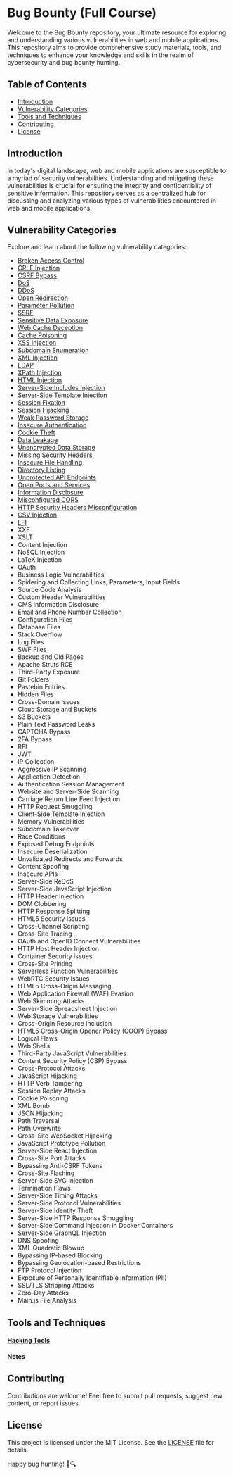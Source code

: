 # Bug Bounty (Full Course)

Welcome to the Bug Bounty repository, your ultimate resource for exploring and understanding various vulnerabilities in web and mobile applications. This repository aims to provide comprehensive study materials, tools, and techniques to enhance your knowledge and skills in the realm of cybersecurity and bug bounty hunting.

## Table of Contents

- [Introduction](#introduction)
- [Vulnerability Categories](#vulnerability-categories)
- [Tools and Techniques](#tools-and-techniques)
- [Contributing](#contributing)
- [License](#license)

## Introduction

In today's digital landscape, web and mobile applications are susceptible to a myriad of security vulnerabilities. Understanding and mitigating these vulnerabilities is crucial for ensuring the integrity and confidentiality of sensitive information. This repository serves as a centralized hub for discussing and analyzing various types of vulnerabilities encountered in web and mobile applications.

## Vulnerability Categories

Explore and learn about the following vulnerability categories:

- [Broken Access Control](https://github.com/saidehossain/Bug_Bounty/blob/main/Lessons/Broken_Access_Control.md)
- [CRLF Injection](https://github.com/saidehossain/Bug_Bounty/blob/main/Lessons/CRLF_Injection.md)
- [CSRF Bypass](https://github.com/saidehossain/Bug_Bounty/blob/main/Lessons/CSRF%20Bypass.md)
- [DoS](https://github.com/saidehossain/Bug_Bounty/blob/main/Lessons/DoS.md)
- [DDoS](https://github.com/saidehossain/Bug_Bounty/blob/main/Lessons/DDoS.md)
- [Open Redirection](https://github.com/saidehossain/Bug_Bounty/blob/main/Lessons/Open%20Redirection.md)
- [Parameter Pollution](https://github.com/saidehossain/Bug_Bounty/blob/main/Lessons/Parameter%20Pollution.md)
- [SSRF](https://github.com/saidehossain/Bug_Bounty/blob/main/Lessons/SSRF.md)
- [Sensitive Data Exposure](https://github.com/saidehossain/Bug_Bounty/blob/main/Lessons/Sensitive%20Data%20Exposure.md)
- [Web Cache Deception](https://github.com/saidehossain/Bug_Bounty/blob/main/Lessons/Web%20Cache%20Deception.md)
- [Cache Poisoning](https://github.com/saidehossain/Bug_Bounty/blob/main/Lessons/Cache%20Poisoning.md)
- [XSS Injection](https://github.com/saidehossain/Bug_Bounty/blob/main/Lessons/XSS%20Injection.md)
- [Subdomain Enumeration](https://github.com/saidehossain/Bug_Bounty/blob/main/Lessons/Subdomain%20Enumeration.md)
- [XML Injection](https://github.com/saidehossain/Bug_Bounty/blob/main/Lessons/XML%20injection.md)
- [LDAP](https://github.com/saidehossain/Bug_Bounty/blob/main/Lessons/LDAP.md)
- [XPath Injection](https://github.com/saidehossain/Bug_Bounty/blob/main/Lessons/XPath%20Injection.md)
- [HTML Injection](https://github.com/saidehossain/Bug_Bounty/blob/main/Lessons/HTML%20Injection.md)
- [Server-Side Includes Injection](https://github.com/saidehossain/Bug_Bounty/blob/main/Lessons/Server-Side%20Includes%20Injection.md)
- [Server-Side Template Injection](https://github.com/saidehossain/Bug_Bounty/blob/main/Lessons/Server-Side%20Template%20Injection.md)
- [Session Fixation](https://github.com/saidehossain/Bug_Bounty/blob/main/Lessons/Session%20Fixation.md)
- [Session Hijacking](https://github.com/saidehossain/Bug_Bounty/blob/main/Lessons/Session%20hijacking.md)
- [Weak Password Storage](https://github.com/saidehossain/Bug_Bounty/blob/main/Lessons/Weak%20Password%20Storage.md)
- [Insecure Authentication](https://github.com/saidehossain/Bug_Bounty/blob/main/Lessons/Insecure%20Authentication.md)
- [Cookie Theft](https://github.com/saidehossain/Bug_Bounty/blob/main/Lessons/Cookie%20theft.md)
- [Data Leakage](https://github.com/saidehossain/Bug_Bounty/blob/main/Lessons/Data%20Leakage.md)
- [Unencrypted Data Storage](https://github.com/saidehossain/Bug_Bounty/blob/main/Lessons/Unencrypted%20Data%20Storage.md)
- [Missing Security Headers](https://github.com/saidehossain/Bug_Bounty/blob/main/Lessons/Missing%20Security%20Headers.md)
- [Insecure File Handling](https://github.com/saidehossain/Bug_Bounty/blob/main/Lessons/Insecure%20File%20Handling.md)
- [Directory Listing](https://github.com/saidehossain/Bug_Bounty/blob/main/Lessons/Directory%20listing.md)
- [Unprotected API Endpoints](https://github.com/saidehossain/Bug_Bounty/blob/main/Lessons/Unprotected%20API%20endpoints.md)
- [Open Ports and Services](https://github.com/saidehossain/Bug_Bounty/blob/main/Lessons/Open%20Ports%20and%20Services.md)
- [Information Disclosure](https://github.com/saidehossain/Bug_Bounty/blob/main/Lessons/Information%20Disclosure.md)
- [Misconfigured CORS](https://github.com/saidehossain/Bug_Bounty/blob/main/Lessons/CORS.md)
- [HTTP Security Headers Misconfiguration](https://github.com/saidehossain/Bug_Bounty/blob/main/Lessons/HTTP%20Security%20Headers.md)
- [CSV Injection](https://github.com/saidehossain/Bug_Bounty/blob/main/Lessons/CSV%20Injection.md)
- [LFI](https://github.com/saidehossain/Bug_Bounty/blob/main/Lessons/LFI.md)
- XXE
- XSLT
- Content Injection
- NoSQL Injection
- LaTeX Injection
- OAuth
- Business Logic Vulnerabilities
- Spidering and Collecting Links, Parameters, Input Fields
- Source Code Analysis
- Custom Header Vulnerabilities
- CMS Information Disclosure
- Email and Phone Number Collection
- Configuration Files
- Database Files
- Stack Overflow
- Log Files
- SWF Files
- Backup and Old Pages
- Apache Struts RCE
- Third-Party Exposure
- Git Folders
- Pastebin Entries
- Hidden Files
- Cross-Domain Issues
- Cloud Storage and Buckets
- S3 Buckets
- Plain Text Password Leaks
- CAPTCHA Bypass
- 2FA Bypass
- RFI
- JWT
- IP Collection
- Aggressive IP Scanning
- Application Detection
- Authentication Session Management
- Website and Server-Side Scanning
- Carriage Return Line Feed Injection
- HTTP Request Smuggling
- Client-Side Template Injection
- Memory Vulnerabilities
- Subdomain Takeover
- Race Conditions
- Exposed Debug Endpoints
- Insecure Deserialization
- Unvalidated Redirects and Forwards
- Content Spoofing
- Insecure APIs
- Server-Side ReDoS
- Server-Side JavaScript Injection
- HTTP Header Injection
- DOM Clobbering
- HTTP Response Splitting
- HTML5 Security Issues
- Cross-Channel Scripting
- Cross-Site Tracing
- OAuth and OpenID Connect Vulnerabilities
- HTTP Host Header Injection
- Container Security Issues
- Cross-Site Printing
- Serverless Function Vulnerabilities
- WebRTC Security Issues
- HTML5 Cross-Origin Messaging
- Web Application Firewall (WAF) Evasion
- Web Skimming Attacks
- Server-Side Spreadsheet Injection
- Web Storage Vulnerabilities
- Cross-Origin Resource Inclusion
- HTML5 Cross-Origin Opener Policy (COOP) Bypass
- Logical Flaws
- Web Shells
- Third-Party JavaScript Vulnerabilities
- Content Security Policy (CSP) Bypass
- Cross-Protocol Attacks
- JavaScript Hijacking
- HTTP Verb Tampering
- Session Replay Attacks
- Cookie Poisoning
- XML Bomb
- JSON Hijacking
- Path Traversal
- Path Overwrite
- Cross-Site WebSocket Hijacking
- JavaScript Prototype Pollution
- Server-Side React Injection
- Cross-Site Port Attacks
- Bypassing Anti-CSRF Tokens
- Cross-Site Flashing
- Server-Side SVG Injection
- Termination Flaws
- Server-Side Timing Attacks
- Server-Side Protocol Vulnerabilities
- Server-Side Identity Theft
- Server-Side HTTP Response Smuggling
- Server-Side Command Injection in Docker Containers
- Server-Side GraphQL Injection
- DNS Spoofing
- XML Quadratic Blowup
- Bypassing IP-based Blocking
- Bypassing Geolocation-based Restrictions
- FTP Protocol Injection
- Exposure of Personally Identifiable Information (PII)
- SSL/TLS Stripping Attacks
- Zero-Day Attacks
- Main.js File Analysis

## Tools and Techniques

#### [Hacking Tools](https://github.com/saidehossain/Hacking_Tools)
#### Notes

## Contributing

Contributions are welcome! Feel free to submit pull requests, suggest new content, or report issues.

## License

This project is licensed under the MIT License. See the [LICENSE](LICENSE) file for details.

Happy bug hunting! 🐞🔍
